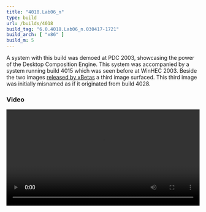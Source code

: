 ```yaml
---
title: "4018.Lab06_n"
type: build
url: /builds/4018
build_tag: "6.0.4018.Lab06_n.030417-1721"
build_arch: [ "x86" ]
build_m: 5
---
```


A system with this build was demoed at PDC 2003, showcasing the power of the Desktop Composition Engine. This system was accompanied by a system running build 4015 which was seen before at WinHEC 2003. Beside the two images [released by xBetas](https://web.archive.org/web/20031202161327/http://pdc.xbetas.com/content.php?page=aerodcedemo) a third image surfaced. This third image was initially misnamed as if it originated from build 4028.

### Video

<video width="100%" preload="metadata" controls="controls">
  <source type="video/mp4" src="/images/lh4018demo.mp4" />
  <a href="/images/lh4018demo.mp4">Download video</a>
</video>